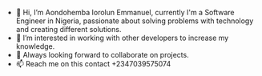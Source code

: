 - 👋 Hi, I’m Aondohemba Iorolun Emmanuel, currently I'm a Software Engineer in Nigeria, passionate about solving problems with technology and creating different solutions.
- 👀 I’m interested in working with other developers to increase my knowledge.
- 💞️ Always looking forward to collaborate on projects.
- 📫  Reach me on this contact +2347039575074

<!---
emmyzee45/emmyzee45 is a ✨ special ✨ repository because its `README.md` (this file) appears on your GitHub profile.
You can click the Preview link to take a look at your changes.
--->
